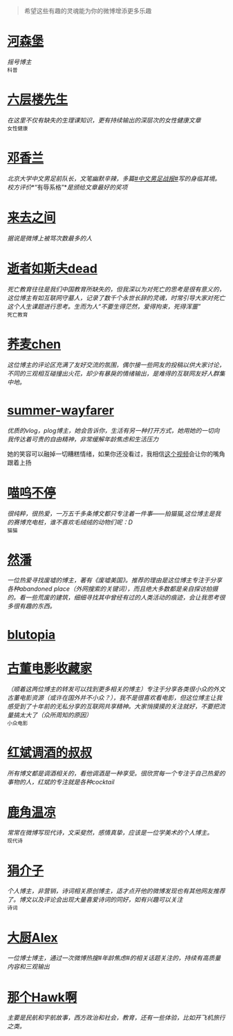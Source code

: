 > 希望这些有趣的灵魂能为你的微博增添更多乐趣
   
# [河森堡](https://weibo.com/u/5992829552)   
*摇号博主*   
`科普`

# [六层楼先生](https://weibo.com/u/5402666134)  
*在这里不仅有缺失的生理课知识，更有持续输出的深层次的女性健康文章*     
`女性健康`   

# [邓香兰](https://weibo.com/u/6054858390)   
*北京大学中文男足前队长，文笔幽默辛辣，多篇[#中文男足战报#](https://s.weibo.com/weibo?q=%23%E4%B8%AD%E6%96%87%E7%94%B7%E8%B6%B3%E6%88%98%E6%8A%A5%23)写的身临其境。校方评价**“有辱系格”**是颁给文章最好的奖项*

# [来去之间](https://weibo.com/u/1111681197)   
*据说是微博上被骂次数最多的人*
 
# [逝者如斯夫dead](https://weibo.com/u/1575168515)  
*死亡教育往往是我们中国教育所缺失的，但我深以为对死亡的思考是很有意义的，这位博主有如互联网守墓人，记录了数千个永世长辞的灵魂，时常引导大家对死亡这个人生课题进行思考。生而为人“不要生得茫然，爱得拘束，死得浑噩”*   
`死亡教育`

# [荞麦chen](https://weibo.com/u/2262351592)  
*这位博主的评论区充满了友好交流的氛围，偶尔接一些网友的投稿以供大家讨论，不同的三观相互碰撞出火花，却少有暴戾的情绪输出，是难得的互联网友好人群集中地。*  

# [summer-wayfarer](https://weibo.com/u/2524855822)  
*优质的vlog，plog博主，她会告诉你，生活有另一种打开方式，她用她的一切向我传达着可贵的自由精神，非常缓解年龄焦虑和生活压力*     

她的笑容可以融掉一切糟糕情绪，如果你还没看过，我相信[这个视频](https://www.bilibili.com/video/BV14q4y1P7zt)会让你的嘴角跟着上扬

# [喵呜不停](https://weibo.com/u/3194672795)  
*很纯粹，很热爱，一万五千多条博文都只专注着一件事——拍猫猫,这位博主是我的赛博充电桩，谁不喜欢毛绒绒的动物们呢：D*   
`猫猫`

# [然潘](https://weibo.com/cigarflower)  
*一位热爱寻找废墟的博主，著有《废墟美国》。推荐的理由是这位博主专注于分享各种abandoned place（外网搜索的关键词），而且绝大多数都是亲自探访拍摄的。看一些荒废的建筑，细细寻找其中曾经有过的人类活动的痕迹，会让我思考很多很有趣的东西。*  

# [blutopia](https://weibo.com/u/6451931503)     
# [古董电影收藏家](https://weibo.com/u/5230965896)     
*（顺着这两位博主的转发可以找到更多相关的博主）专注于分享各类很小众的外文古董电影资源（或许在国外并不小众？），我不是很喜欢看电影，但这位博主让我感受到了十年前的无私分享的互联网共享精神。大家悄摸摸的关注就好，不要把流量搞太大了（众所周知的原因）*  
`小众电影` 

# [红斌调酒的叔叔](https://weibo.com/u/7027684592)   
*所有博文都是调酒相关的，看他调酒是一种享受。很欣赏每一个专注于自己热爱的事物的人，红斌的专注就是各种cocktail*  

# [鹿角温凉](https://weibo.com/u/5321563250)  
*常常在微博写现代诗，文采斐然，感情真挚，应该是一位学美术的个人博主。*   
`现代诗` 

# [狷介子](https://weibo.com/u/7519157578)   
*个人博主，非营销，诗词相关原创博主，适才点开他的微博发现也有其他网友推荐了。博文以及评论会出现大量喜爱诗词的同好，如有兴趣可以关注*    
`诗词`

# [大厨Alex](https://weibo.com/u/1809233862)  
*一位博士博主，通过一次微博热搜#年龄焦虑#的相关话题关注的，持续有高质量内容和三观输出*   

# [那个Hawk啊](https://weibo.com/u/1926261587)   
*主要是民航和宇航故事，西方政治和社会，教育，还有一些体验，比如开飞机旅行之类。*  


